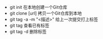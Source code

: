 * git init 在本地创建一个Git仓库
* git clone [url] 拷贝一个Git仓库到本地
* git tag -a <tagname> -m "<描述>" 给上一次提交打上标签
* git tag 查看已有标签
* git tag -d <version> 删除标签
